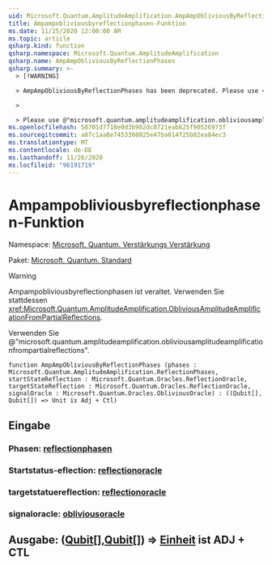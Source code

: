 ```yaml
---
uid: Microsoft.Quantum.AmplitudeAmplification.AmpAmpObliviousByReflectionPhases
title: Ampampobliviousbyreflectionphasen-Funktion
ms.date: 11/25/2020 12:00:00 AM
ms.topic: article
qsharp.kind: function
qsharp.namespace: Microsoft.Quantum.AmplitudeAmplification
qsharp.name: AmpAmpObliviousByReflectionPhases
qsharp.summary: >-
  > [!WARNING]

  > AmpAmpObliviousByReflectionPhases has been deprecated. Please use <xref:Microsoft.Quantum.AmplitudeAmplification.ObliviousAmplitudeAmplificationFromPartialReflections> instead.

  >

  > Please use @"microsoft.quantum.amplitudeamplification.obliviousamplitudeamplificationfrompartialreflections".
ms.openlocfilehash: 58701d7718e0d3b982dc8721eab625f90526973f
ms.sourcegitcommit: a87c1aa8e7453360025e47ba614f25b02ea84ec3
ms.translationtype: MT
ms.contentlocale: de-DE
ms.lasthandoff: 11/26/2020
ms.locfileid: "96191719"
---
```

# <a name="ampampobliviousbyreflectionphases-function"></a>Ampampobliviousbyreflectionphasen-Funktion

Namespace: [Microsoft. Quantum. Verstärkungs Verstärkung](xref:Microsoft.Quantum.AmplitudeAmplification)

Paket: [Microsoft. Quantum. Standard](https://nuget.org/packages/Microsoft.Quantum.Standard)


> [!WARNING]
> Ampampobliviousbyreflectionphasen ist veraltet. Verwenden Sie stattdessen <xref:Microsoft.Quantum.AmplitudeAmplification.ObliviousAmplitudeAmplificationFromPartialReflections>.
>
> Verwenden Sie @"microsoft.quantum.amplitudeamplification.obliviousamplitudeamplificationfrompartialreflections".



```qsharp
function AmpAmpObliviousByReflectionPhases (phases : Microsoft.Quantum.AmplitudeAmplification.ReflectionPhases, startStateReflection : Microsoft.Quantum.Oracles.ReflectionOracle, targetStateReflection : Microsoft.Quantum.Oracles.ReflectionOracle, signalOracle : Microsoft.Quantum.Oracles.ObliviousOracle) : ((Qubit[], Qubit[]) => Unit is Adj + Ctl)
```


## <a name="input"></a>Eingabe

### <a name="phases--reflectionphases"></a>Phasen: [reflectionphasen](xref:Microsoft.Quantum.AmplitudeAmplification.ReflectionPhases)




### <a name="startstatereflection--reflectionoracle"></a>Startstatus-eflection: [reflectionoracle](xref:Microsoft.Quantum.Oracles.ReflectionOracle)




### <a name="targetstatereflection--reflectionoracle"></a>targetstatuereflection: [reflectionoracle](xref:Microsoft.Quantum.Oracles.ReflectionOracle)




### <a name="signaloracle--obliviousoracle"></a>signaloracle: [obliviousoracle](xref:Microsoft.Quantum.Oracles.ObliviousOracle)





## <a name="output--qubitqubit--unit--is-adj--ctl"></a>Ausgabe: ([Qubit](xref:microsoft.quantum.lang-ref.qubit)[],[Qubit](xref:microsoft.quantum.lang-ref.qubit)[]) => [Einheit](xref:microsoft.quantum.lang-ref.unit)  ist ADJ + CTL

